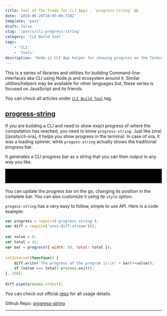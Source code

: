 ```yaml
---
title: Tool of the Trade for CLI Apps - `progress-string` 📟
date: '2019-06-28T18:05:00.738Z'
template: 'post'
draft: false
slug: '/posts/cli-progress-string'
category: 'CLI Build tool'
tags:
    - 'CLI'
    - 'Tools'
description: 'Node.js CLI App helper for showing progress on the Terminal'
---
```


This is a series of libraries and utilities for building Command-line-interfaces aka CLI using Node.js and ecosystem around it. Similar utilities/helpers may be available for other languages but, these series is focused on JavaScript and its friends.

You can check all articles under [`CLI Build Tool`](/category/cli-build-tool/) tag.

## [progress-string](https://github.com/watson/progress-string)

If you are building a CLI and need to show exact progress of where the computation has reached, you need to know `progress-string`. Just like (ora)[/posts/cli-ora], it helps you show progress in the terminal. In case of ora, it was a loading spinner, while `progess-string` actually shows the traditional progress bar.

It generates a CLI progress bar as a string that you can then output in any way you like.

![Screenshot](./progressstring.gif)

You can update the progress bar on the go, changing its position in the complete bar. You can also customize it using its `style` option.

`progess-string` has a very easy to follow, simple to use API. Here is a code example:

```javascript
var progress = require('progress-string');
var diff = require('ansi-diff-stream')();

var value = 0;
var total = 42;
var bar = progress({ width: 50, total: total });

setInterval(function() {
	diff.write('The progress of the program is:\n' + bar(++value));
	if (value === total) process.exit();
}, 250);

diff.pipe(process.stdout);
```

You can check out official [repo](https://github.com/watson/progress-string) for all usage details.

Github Repo: [progress-string](https://github.com/watson/progress-string)

---
